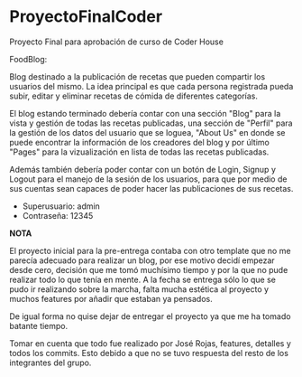 # ProyectoFinalCoder
Proyecto Final para aprobación de curso de Coder House


FoodBlog:

  Blog destinado a la publicación de recetas que pueden compartir los usuarios del mismo. La idea principal es que cada persona registrada pueda subir, editar y eliminar recetas de cómida de diferentes categorías.

  El blog estando terminado debería contar con una sección "Blog" para la vista y gestión de todas las recetas publicadas, una sección de "Perfil" para la gestión de los datos del usuario que se loguea, "About Us" en donde se puede encontrar la información de los creadores del blog y por último "Pages" para la vizualización en lista de todas las recetas publicadas.

Además también debería poder contar con un botón de Login, Signup y Logout para el manejo de la sesión de los usuarios, para que por medio de sus cuentas sean capaces de poder hacer las publicaciones de sus recetas.


- Superusuario: admin
- Contraseña: 12345




****NOTA****

  El proyecto inicial para la pre-entrega contaba con otro template que no me parecía adecuado para realizar un blog, por ese motivo decidí empezar desde cero, decisión que me tomó muchísimo tiempo y por la que no pude realizar todo lo que tenía en mente. A la fecha se entrega sólo lo que se pudo ir realizando sobre la marcha, falta mucha estética al proyecto y muchos features por añadir que estaban ya pensados.

  De igual forma no quise dejar de entregar el proyecto ya que me ha tomado batante tiempo.

  Tomar en cuenta que todo fue realizado por José Rojas, features, detalles y todos los commits. Esto debido a que no se tuvo respuesta del resto de los integrantes del grupo.
